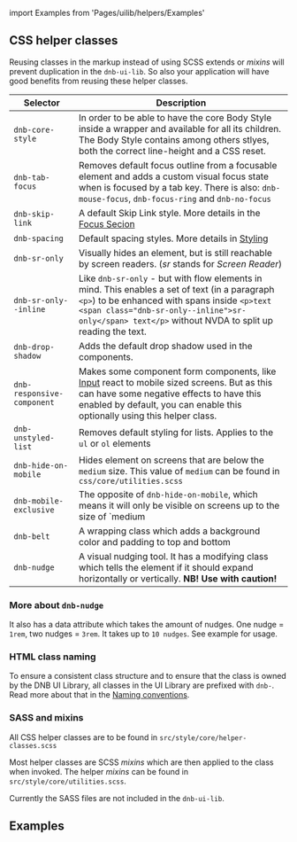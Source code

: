 import Examples from 'Pages/uilib/helpers/Examples'

## CSS helper classes

Reusing classes in the markup instead of using SCSS extends or _mixins_ will prevent duplication in the `dnb-ui-lib`. So also your application will have good benefits from reusing these helper classes.

| Selector                   | Description                                                                                                                                                                                                                                                     |
| -------------------------- | --------------------------------------------------------------------------------------------------------------------------------------------------------------------------------------------------------------------------------------------------------------- |
| `dnb-core-style`           | In order to be able to have the core Body Style inside a wrapper and available for all its children. The Body Style contains among others stlyes, both the correct line-height and a CSS reset.                                                                 |
| `dnb-tab-focus`            | Removes default focus outline from a focusable element and adds a custom visual focus state when is focused by a tab key. There is also: `dnb-mouse-focus`, `dnb-focus-ring` and `dnb-no-focus`                                                                 |
| `dnb-skip-link`            | A default Skip Link style. More details in the [Focus Secion](/uilib/usage/accessibility/focus#skip-link)                                                                                                                                                       |
| `dnb-spacing`              | Default spacing styles. More details in [Styling](/uilib/usage/customisation/styling#spacing)                                                                                                                                                                   |
| `dnb-sr-only`              | Visually hides an element, but is still reachable by screen readers. (_sr_ stands for _Screen Reader_)                                                                                                                                                          |
| `dnb-sr-only--inline`      | Like `dnb-sr-only` - but with flow elements in mind. This enables a set of text (in a paragraph `<p>`) to be enhanced with spans inside `<p>text <span class="dnb-sr-only--inline">sr-only</span> text</p>` without NVDA to split up reading the text.          |
| `dnb-drop-shadow`          | Adds the default drop shadow used in the components.                                                                                                                                                                                                            |
| `dnb-responsive-component` | Makes some component form components, like [Input](/uilib/components/input) react to mobile sized screens. But as this can have some negative effects to have this enabled by default, you can enable this optionally using this helper class.                  |
| `dnb-unstyled-list`        | Removes default styling for lists. Applies to the `ul` or `ol` elements                                                                                                                                                                                         |
| `dnb-hide-on-mobile`       | Hides element on screens that are below the `medium` size. This value of `medium` can be found in `css/core/utilities.scss`                                                                                                                                     |
| `dnb-mobile-exclusive`     | The opposite of `dnb-hide-on-mobile`, which means it will only be visible on screens up to the size of `medium | |`dnb-width-limit`| Our main wrapping class for containers. It has a max-width and a left and right padding which varies based on screen sizes |
| `dnb-belt`                 | A wrapping class which adds a background color and padding to top and bottom                                                                                                                                                                                    |
| `dnb-nudge`                | A visual nudging tool. It has a modifying class which tells the element if it should expand horizontally or vertically. **NB! Use with caution!**                                                                                                               |

### More about `dnb-nudge`

It also has a data attribute which takes the amount of nudges. One nudge = `1rem`, two nudges = `3rem`. It takes up to `10 nudges`. See example for usage.

### HTML class naming

To ensure a consistent class structure and to ensure that the class is owned by the DNB UI Library, all classes in the UI Library are prefixed with `dnb-`. Read more about that in the [Naming conventions](/uilib/development/naming).

### SASS and mixins

All CSS helper classes are to be found in `src/style/core/helper-classes.scss`

Most helper classes are SCSS _mixins_ which are then applied to the class when invoked. The helper _mixins_ can be found in `src/style/core/utilities.scss`.

Currently the SASS files are not included in the `dnb-ui-lib`.

## Examples

<Examples />
